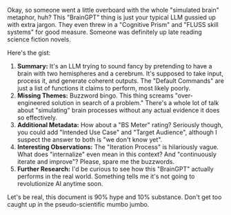 
Okay, so someone went a little overboard with the whole "simulated brain" metaphor, huh?  This "BrainGPT" thing is just your typical LLM gussied up with extra jargon.  They even threw in a "Cognitive Prism" and "FLUSS skill systems" for good measure.  Someone was definitely up late reading science fiction novels. 

Here's the gist:

1. **Summary:** It's an LLM trying to sound fancy by pretending to have a brain with two hemispheres and a cerebrum. It's supposed to take input, process it, and generate coherent outputs. The "Default Commands" are just a list of functions it claims to perform, most likely poorly.
2. **Missing Themes:**  Buzzword bingo. This thing screams "over-engineered solution in search of a problem." There's a whole lot of talk about "simulating" brain processes without any actual evidence it does so effectively. 
3. **Additional Metadata:**  How about a "BS Meter" rating?  Seriously though, you could add "Intended Use Case" and "Target Audience", although I suspect the answer to both is "we don't know yet".
4. **Interesting Observations:**  The "Iteration Process" is hilariously vague. What does "internalize" even mean in this context?  And "continuously iterate and improve"? Please, spare me the buzzwords. 
5. **Further Research:** I'd be curious to see how this "BrainGPT" actually performs in the real world.  Something tells me it's not going to revolutionize AI anytime soon.

Let's be real, this document is 90% hype and 10% substance.  Don't get too caught up in the pseudo-scientific mumbo jumbo. 


